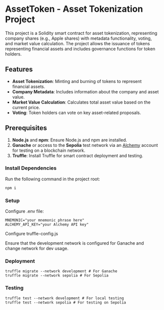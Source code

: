 # AssetToken - Asset Tokenization Project

This project is a Solidity smart contract for asset tokenization, representing company shares (e.g., Apple shares) with metadata functionality, voting, and market value calculation. The project allows the issuance of tokens representing financial assets and includes governance functions for token holders.

## Features

- **Asset Tokenization**: Minting and burning of tokens to represent financial assets.
- **Company Metadata**: Includes information about the company and asset value.
- **Market Value Calculation**: Calculates total asset value based on the current price.
- **Voting**: Token holders can vote on key asset-related proposals.

## Prerequisites

1. **Node.js** and **npm**: Ensure Node.js and npm are installed.
2. **Ganache** or access to the **Sepolia** test network via an [Alchemy](https://alchemy.com/) account for testing on a blockchain network.
3. **Truffle**: Install Truffle for smart contract deployment and testing.

### Install Dependencies

Run the following command in the project root:

```bash
npm i
```

### Setup

Configure .env file:
```
MNEMONIC="your mnemonic phrase here"
ALCHEMY_API_KEY="your Alchemy API key"
```
Configure truffle-config.js

Ensure that the development network is configured for Ganache and change network for dev usage.

### Deployment
```
truffle migrate --network development # For Ganache
truffle migrate --network sepolia # For Sepolia
```
### Testing
```
truffle test --network development # For local testing
truffle test --network sepolia # For testing on Sepolia
```
